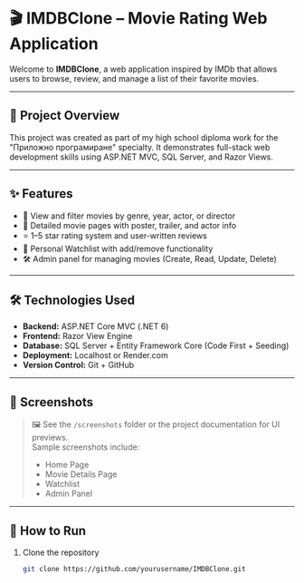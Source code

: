 # 🎬 IMDBClone – Movie Rating Web Application

Welcome to **IMDBClone**, a web application inspired by IMDb that allows users to browse, review, and manage a list of their favorite movies.

---

## 📌 Project Overview

This project was created as part of my high school diploma work for the "Приложно програмиране" specialty. It demonstrates full-stack web development skills using ASP.NET MVC, SQL Server, and Razor Views.

---

## ✨ Features

- 📝 View and filter movies by genre, year, actor, or director  
- 🎥 Detailed movie pages with poster, trailer, and actor info  
- ⭐ 1–5 star rating system and user-written reviews  
- 📂 Personal Watchlist with add/remove functionality  
- 🛠️ Admin panel for managing movies (Create, Read, Update, Delete)

---

## 🛠️ Technologies Used

- **Backend:** ASP.NET Core MVC (.NET 6)  
- **Frontend:** Razor View Engine  
- **Database:** SQL Server + Entity Framework Core (Code First + Seeding)  
- **Deployment:** Localhost or Render.com  
- **Version Control:** Git + GitHub

---

## 📸 Screenshots

> 🖼️ See the `/screenshots` folder or the project documentation for UI previews.  
> Sample screenshots include:  
> - Home Page  
> - Movie Details Page  
> - Watchlist  
> - Admin Panel  

---

## 🚀 How to Run

1. Clone the repository  
   ```bash
   git clone https://github.com/yourusername/IMDBClone.git
